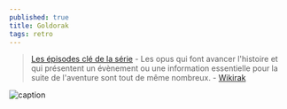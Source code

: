 ```yaml
---
published: true
title: Goldorak
tags: retro
---
```

> [Les épisodes clé de la série](http://www.goldorakgo.com/wiki/index.php?title=Accueil#Les_.C3.A9pisodes_cl.C3.A9_de_la_s.C3.A9rie)  - Les opus qui font avancer l'histoire et qui présentent un évènement ou une information essentielle pour la suite de l'aventure sont tout de même nombreux. - [Wikirak](http://www.goldorakgo.com/wiki/index.php?title=Accueil)

![caption](https://external-content.duckduckgo.com/iu/?u=https%3A%2F%2Fwww.themoviedb.org%2Ft%2Fp%2Foriginal%2F81RkJkglx6OhxLEEi2phJxOwOFT.jpg&f=1&nofb=1&ipt=70b7dd2b641294f751638bde2d878500f3c3ba5da3d7e59857db8bc74bcde114&ipo=images)
